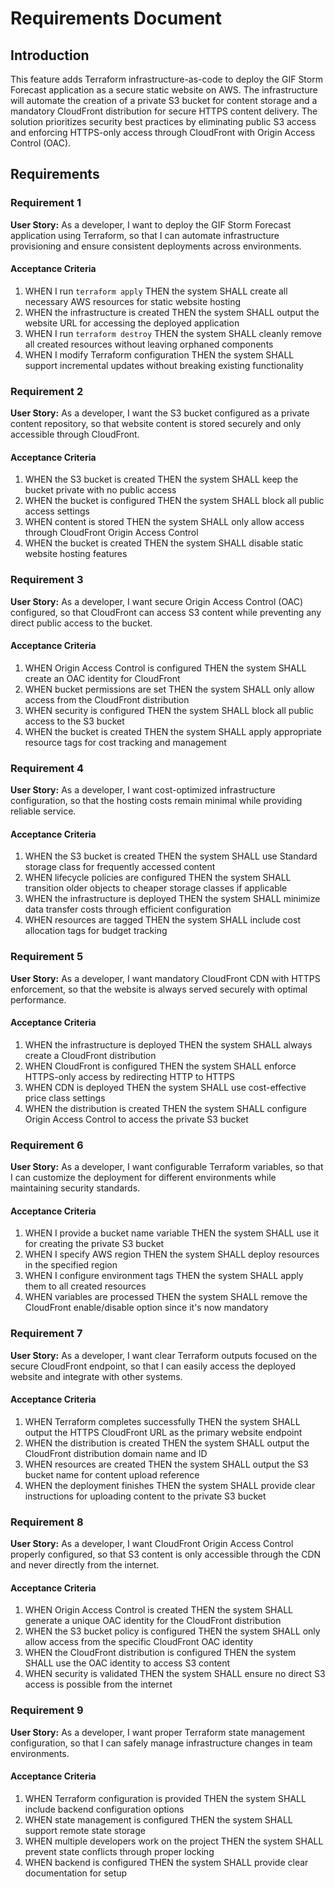 # Requirements Document

## Introduction

This feature adds Terraform infrastructure-as-code to deploy the GIF Storm Forecast application as a secure static website on AWS. The infrastructure will automate the creation of a private S3 bucket for content storage and a mandatory CloudFront distribution for secure HTTPS content delivery. The solution prioritizes security best practices by eliminating public S3 access and enforcing HTTPS-only access through CloudFront with Origin Access Control (OAC).

## Requirements

### Requirement 1

**User Story:** As a developer, I want to deploy the GIF Storm Forecast application using Terraform, so that I can automate infrastructure provisioning and ensure consistent deployments across environments.

#### Acceptance Criteria

1. WHEN I run `terraform apply` THEN the system SHALL create all necessary AWS resources for static website hosting
2. WHEN the infrastructure is created THEN the system SHALL output the website URL for accessing the deployed application
3. WHEN I run `terraform destroy` THEN the system SHALL cleanly remove all created resources without leaving orphaned components
4. WHEN I modify Terraform configuration THEN the system SHALL support incremental updates without breaking existing functionality

### Requirement 2

**User Story:** As a developer, I want the S3 bucket configured as a private content repository, so that website content is stored securely and only accessible through CloudFront.

#### Acceptance Criteria

1. WHEN the S3 bucket is created THEN the system SHALL keep the bucket private with no public access
2. WHEN the bucket is configured THEN the system SHALL block all public access settings
3. WHEN content is stored THEN the system SHALL only allow access through CloudFront Origin Access Control
4. WHEN the bucket is created THEN the system SHALL disable static website hosting features

### Requirement 3

**User Story:** As a developer, I want secure Origin Access Control (OAC) configured, so that CloudFront can access S3 content while preventing any direct public access to the bucket.

#### Acceptance Criteria

1. WHEN Origin Access Control is configured THEN the system SHALL create an OAC identity for CloudFront
2. WHEN bucket permissions are set THEN the system SHALL only allow access from the CloudFront distribution
3. WHEN security is configured THEN the system SHALL block all public access to the S3 bucket
4. WHEN the bucket is created THEN the system SHALL apply appropriate resource tags for cost tracking and management

### Requirement 4

**User Story:** As a developer, I want cost-optimized infrastructure configuration, so that the hosting costs remain minimal while providing reliable service.

#### Acceptance Criteria

1. WHEN the S3 bucket is created THEN the system SHALL use Standard storage class for frequently accessed content
2. WHEN lifecycle policies are configured THEN the system SHALL transition older objects to cheaper storage classes if applicable
3. WHEN the infrastructure is deployed THEN the system SHALL minimize data transfer costs through efficient configuration
4. WHEN resources are tagged THEN the system SHALL include cost allocation tags for budget tracking

### Requirement 5

**User Story:** As a developer, I want mandatory CloudFront CDN with HTTPS enforcement, so that the website is always served securely with optimal performance.

#### Acceptance Criteria

1. WHEN the infrastructure is deployed THEN the system SHALL always create a CloudFront distribution
2. WHEN CloudFront is configured THEN the system SHALL enforce HTTPS-only access by redirecting HTTP to HTTPS
3. WHEN CDN is deployed THEN the system SHALL use cost-effective price class settings
4. WHEN the distribution is created THEN the system SHALL configure Origin Access Control to access the private S3 bucket

### Requirement 6

**User Story:** As a developer, I want configurable Terraform variables, so that I can customize the deployment for different environments while maintaining security standards.

#### Acceptance Criteria

1. WHEN I provide a bucket name variable THEN the system SHALL use it for creating the private S3 bucket
2. WHEN I specify AWS region THEN the system SHALL deploy resources in the specified region
3. WHEN I configure environment tags THEN the system SHALL apply them to all created resources
4. WHEN variables are processed THEN the system SHALL remove the CloudFront enable/disable option since it's now mandatory

### Requirement 7

**User Story:** As a developer, I want clear Terraform outputs focused on the secure CloudFront endpoint, so that I can easily access the deployed website and integrate with other systems.

#### Acceptance Criteria

1. WHEN Terraform completes successfully THEN the system SHALL output the HTTPS CloudFront URL as the primary website endpoint
2. WHEN the distribution is created THEN the system SHALL output the CloudFront distribution domain name and ID
3. WHEN resources are created THEN the system SHALL output the S3 bucket name for content upload reference
4. WHEN the deployment finishes THEN the system SHALL provide clear instructions for uploading content to the private S3 bucket

### Requirement 8

**User Story:** As a developer, I want CloudFront Origin Access Control properly configured, so that S3 content is only accessible through the CDN and never directly from the internet.

#### Acceptance Criteria

1. WHEN Origin Access Control is created THEN the system SHALL generate a unique OAC identity for the CloudFront distribution
2. WHEN the S3 bucket policy is configured THEN the system SHALL only allow access from the specific CloudFront OAC identity
3. WHEN the CloudFront distribution is configured THEN the system SHALL use the OAC identity to access S3 content
4. WHEN security is validated THEN the system SHALL ensure no direct S3 access is possible from the internet

### Requirement 9

**User Story:** As a developer, I want proper Terraform state management configuration, so that I can safely manage infrastructure changes in team environments.

#### Acceptance Criteria

1. WHEN Terraform configuration is provided THEN the system SHALL include backend configuration options
2. WHEN state management is configured THEN the system SHALL support remote state storage
3. WHEN multiple developers work on the project THEN the system SHALL prevent state conflicts through proper locking
4. WHEN backend is configured THEN the system SHALL provide clear documentation for setup